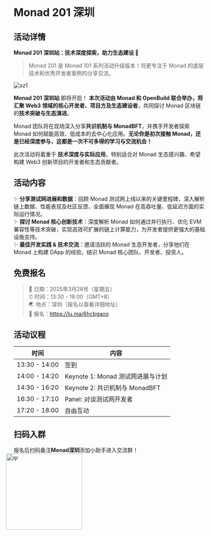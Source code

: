 # Monad 201 深圳

## 活动详情

​**Monad 201 深圳站：技术深度探索，助力生态建设 🚀**
> Monad 201 是 Monad 101 系列活动升级版本！将更专注于 Monad 的底层技术和优秀开发者案例的分享交流。

![sz1](/monad101/sz1.png)

**​Monad 201 深圳站** 即将开启！ **本次活动由 Monad 和 OpenBuild 联合举办，将汇聚 Web3 领域的核心开发者、项目方及生态建设者**，共同探讨 Monad 区块链的**技术突破与生态演进**。

​Monad 团队将在现场深入分享**共识机制与 MonadBFT**，并携手开发者探索 Monad 如何赋能高效、低成本的去中心化应用。**无论你是初次接触 Monad，还是已经深度参与，这都是一次不可多得的学习与交流机会！**

​此次活动将着重于 **技术深度与实际应用**，特别适合对 Monad 生态感兴趣、希望构建 Web3 创新项目的开发者和生态贡献者。


## 活动内容

✨ **分享测试网进展和数据**：回顾 Monad 测试网上线以来的关键里程碑，深入解析链上数据、性能表现及社区反馈，全面展现 Monad 在高吞吐量、低延迟方面的实际运行情况。  
✨ **探讨 Monad 核心创新技术**：深度解析 Monad 如何通过并行执行、优化 EVM 兼容性等技术突破，实现高效可扩展的链上计算能力，为开发者提供更强大的基础设施支持。  
✨ **​最佳开发实践 & 技术交流**：邀请活跃的 Monad 生态开发者，分享他们在 Monad 上构建 DApp 的经验，结识 Monad 核心团队、开发者、投资人。 


## 免费报名

> 📅 日期：2025年3月28号（星期五）  
⏰ 时间：13:30 - 18:00（GMT+8）  
🌏 地点：深圳（报名以查看详细地址）  
🔗 报名：https://lu.ma/6hcbgaoo   

## 活动议程 

| 时间 | 内容 |
|------|------|
| 13:30 - 14:00 | 签到 |
| 14:00 - 14:20 | Keynote 1: Monad 测试网进展与计划 |
| 14:30 - 16:20 | Keynote 2: 共识机制与 MonadBFT |
| 16:30 - 17:10 | Panel: 对谈测试网开发者 |
| 17:20 - 18:00 | 自由互动 |

## 扫码入群
​报名后扫码备注**Monad深圳**添加小助手进入交流群！
<img src="/monad101/sz-qr1.png" alt="qr" width="200px" style="margin-left: -20px;" />



